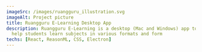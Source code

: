 ```yaml
---
imageSrc: /images/ruangguru_illustration.svg
imageAlt: Project picture
title: Ruangguru E-Learning Desktop App
description: Ruangguru E-Learning is a desktop (Mac and Windows) app to
  help students learn subjects in various formats and form
techs: [React, ReasonML, CSS, Electron]
---
```


